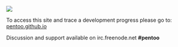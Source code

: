 <a href="http://pentoo.ch"><img src="https://github.com/pentoo/pentoo-overlay/wiki/images/pentoo2.png"></a>

To access this site and trace a development progress please go to: [pentoo.github.io](https://pentoo.github.io/)


Discussion and support available on irc.freenode.net  **#pentoo**

